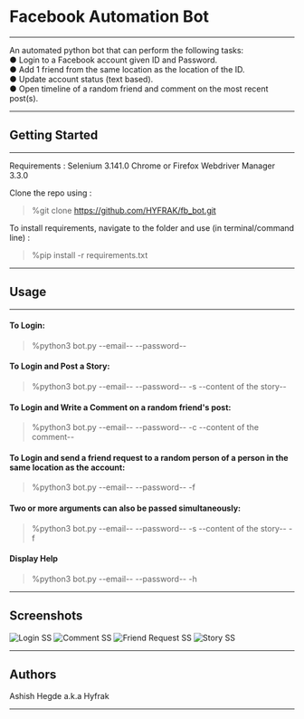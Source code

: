 # Facebook Automation Bot
***
An automated python bot that can perform the following
tasks: <br />
● Login to a Facebook account given ID and Password. <br />
● Add 1 friend from the same location as the location of the ID. <br />
● Update account status (text based). <br />
● Open timeline of a random friend and comment on the most recent post(s).
***
## Getting Started
***
Requirements :
Selenium 3.141.0
Chrome or Firefox
Webdriver Manager 3.3.0

Clone the repo using :
>%git clone https://github.com/HYFRAK/fb_bot.git

To install requirements, navigate to the folder and use (in terminal/command line) :
>%pip install -r requirements.txt
***
## Usage
***
#### To Login:
>%python3 bot.py --email-- --password--
#### To Login and Post a Story:
>%python3 bot.py --email-- --password-- -s --content of the story--
#### To Login and Write a Comment on a random friend's post:
>%python3 bot.py --email-- --password-- -c --content of the comment--
#### To Login and send a friend request to a random person of a person in the same location as the account:
>%python3 bot.py --email-- --password-- -f
#### Two or more arguments can also be passed simultaneously:
>%python3 bot.py --email-- --password-- -s --content of the story-- -f
#### Display Help
>%python3 bot.py --email-- --password-- -h
***
## Screenshots
![Login SS](https://drive.google.com/file/d/1gaskjO9I85lnMiISwdjYOdnqCL2LbOFB/view?usp=drivesdk)
![Comment SS](https://drive.google.com/file/d/1gVVAZKuGaXq87CisnXMoUmOYwApVihIH/view?usp=drivesdk)
![Friend Request SS](https://drive.google.com/file/d/1gW0T7tT1Cv-tnnRyJUgHZnrU_pKjnJOm/view?usp=drivesdk)
![Story SS](https://drive.google.com/file/d/1gbAnVQmdCeDsHyyH7O44z5RIqdSqBflw/view?usp=drivesdk)
***
## Authors
Ashish Hegde a.k.a Hyfrak
****
